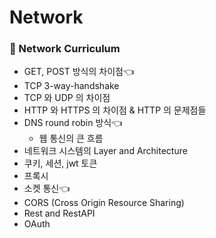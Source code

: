 # Network

### 🌌 Network Curriculum
- GET, POST 방식의 차이점👈
- TCP 3-way-handshake
- TCP 와 UDP 의 차이점
- HTTP 와 HTTPS 의 차이점 & HTTP 의 문제점들
- DNS round robin 방식👈
	- 웹 통신의 큰 흐름
- 네트워크 시스템의 Layer and Architecture
- 쿠키, 세션, jwt 토큰
- 프록시
- 소켓 통신👈
- CORS (Cross Origin Resource Sharing)
- Rest and RestAPI
- OAuth